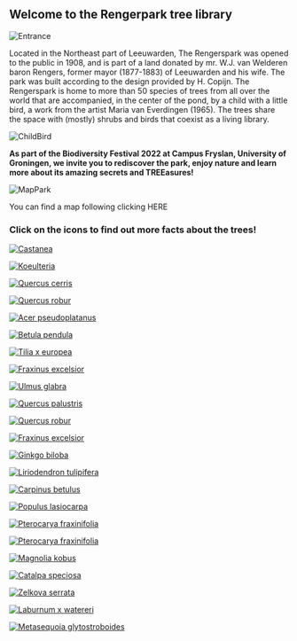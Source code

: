 ## Welcome to the Rengerpark tree library

![Entrance](https://raw.githubusercontent.com/carolxgl/TreeLibrary/gh-pages/images/entrance.jpeg)

Located in the Northeast part of Leeuwarden, The Rengerspark was opened to the public in 1908, and is part of a land donated by mr. W.J. van Welderen baron Rengers, former mayor (1877-1883) of Leeuwarden and his wife. The park was built according to the design provided by H. Copijn. The Rengerspark is home to more than 50 species of trees from all over the world that are accompanied, in the center of the pond, by a child with a little bird, a work from the artist Maria van Everdingen (1965). The trees share the space with (mostly) shrubs and birds that coexist as a living library.

![ChildBird](https://raw.githubusercontent.com/carolxgl/TreeLibrary/gh-pages/images/childBird.jpeg)

__As part of the Biodiversity Festival 2022 at Campus Fryslan, University of Groningen, we invite you to rediscover the park, enjoy nature and learn more about its amazing secrets and TREEasures!__

![MapPark](https://raw.githubusercontent.com/carolxgl/TreeLibrary/gh-pages/images/mappark.png)

You can find a map following clicking HERE
### Click on the icons to find out more facts about the trees! 

[![Castanea](https://raw.githubusercontent.com/carolxgl/TreeLibrary/gh-pages/images/cassat_icon.png)](https://carolxgl.github.io/TreeLibrary/CastaneaSativa.html)

[![Koeulteria](https://raw.githubusercontent.com/carolxgl/TreeLibrary/gh-pages/images/Koepan_icon.png)](https://carolxgl.github.io/TreeLibrary/KoeulteriaPaniculata.html)

[![Quercus cerris](https://raw.githubusercontent.com/carolxgl/TreeLibrary/gh-pages/images/Quecer_icon.png)](https://carolxgl.github.io/TreeLibrary/QuercusCerris.html)

[![Quercus robur](https://raw.githubusercontent.com/carolxgl/TreeLibrary/gh-pages/images/Querob_icon.png)](https://carolxgl.github.io/TreeLibrary/QuercusRobur.html)

[![Acer pseudoplatanus](https://raw.githubusercontent.com/carolxgl/TreeLibrary/gh-pages/images/AcerPseudo_icon.png)](https://carolxgl.github.io/TreeLibrary/AcerPseudoLeop.html)

[![Betula pendula](https://raw.githubusercontent.com/carolxgl/TreeLibrary/gh-pages/images/betpen_ic.png)](https://carolxgl.github.io/TreeLibrary/BetulaPendula.html)

[![Tilia x europea](https://raw.githubusercontent.com/carolxgl/TreeLibrary/gh-pages/images/tileur_icon.png)](https://carolxgl.github.io/TreeLibrary/TiliaxEuropea.html)

[![Fraxinus excelsior](https://raw.githubusercontent.com/carolxgl/TreeLibrary/gh-pages/images/fraexc_icon.png)](https://carolxgl.github.io/TreeLibrary/FraxinusExcelsior.html)

[![Ulmus glabra](https://raw.githubusercontent.com/carolxgl/TreeLibrary/gh-pages/images/ulmgla_icon.png)](https://carolxgl.github.io/TreeLibrary/UlmusGlabra.html)

[![Quercus palustris](https://raw.githubusercontent.com/carolxgl/TreeLibrary/gh-pages/images/quepal_icon.png)](https://carolxgl.github.io/TreeLibrary/QuercusPalustris.html)

[![Quercus robur](https://raw.githubusercontent.com/carolxgl/TreeLibrary/gh-pages/images/querob_icon.png)](https://carolxgl.github.io/TreeLibrary/QuercusRobur.html)

[![Fraxinus excelsior](https://raw.githubusercontent.com/carolxgl/TreeLibrary/gh-pages/images/fraexc_icon.png)](https://carolxgl.github.io/TreeLibrary/FraxinusExcelsior.html)

[![Ginkgo biloba](https://raw.githubusercontent.com/carolxgl/TreeLibrary/gh-pages/images/ginbil_icon.png)](https://carolxgl.github.io/TreeLibrary/GinkgoBiloba.html)

[![Liriodendron tulipifera](https://raw.githubusercontent.com/carolxgl/TreeLibrary/gh-pages/images/lirtul_icon.png)](https://carolxgl.github.io/TreeLibrary/LiriodendronTulipifera.html)

[![Carpinus betulus](https://raw.githubusercontent.com/carolxgl/TreeLibrary/gh-pages/images/carbet_icon.png)](https://carolxgl.github.io/TreeLibrary/CarpinusBetulus.html)

[![Populus lasiocarpa](https://raw.githubusercontent.com/carolxgl/TreeLibrary/gh-pages/images/populas_icon.png)](https://carolxgl.github.io/TreeLibrary/PopulusLasiocarpa.html)

[![Pterocarya fraxinifolia](https://raw.githubusercontent.com/carolxgl/TreeLibrary/gh-pages/images/ptefra_icon.png)](https://carolxgl.github.io/TreeLibrary/PterocaryaFraxinifolia.html)

[![Pterocarya fraxinifolia](https://raw.githubusercontent.com/carolxgl/TreeLibrary/gh-pages/images/ptefra_icon.png)](https://carolxgl.github.io/TreeLibrary/PterocaryaFraxinifolia.html)

[![Magnolia kobus](https://raw.githubusercontent.com/carolxgl/TreeLibrary/gh-pages/images/magkob_icon.png)](https://carolxgl.github.io/TreeLibrary/MagnoliaKobus.html)

[![Catalpa speciosa](https://raw.githubusercontent.com/carolxgl/TreeLibrary/gh-pages/images/catspe_icon.png)](https://carolxgl.github.io/TreeLibrary/CatalpaSpeciosa.html)

[![Zelkova serrata](https://raw.githubusercontent.com/carolxgl/TreeLibrary/gh-pages/images/zelser_icon.png)](https://carolxgl.github.io/TreeLibrary/ZelkovaSerrata.html)

[![Laburnum x watereri](https://raw.githubusercontent.com/carolxgl/TreeLibrary/gh-pages/images/labwat_icon.png)](https://carolxgl.github.io/TreeLibrary/LaburnumxWatereri.html)

[![Metasequoia glytostroboides](https://raw.githubusercontent.com/carolxgl/TreeLibrary/gh-pages/images/metgly_icon.png)](https://carolxgl.github.io/TreeLibrary/MetasequoiaGlytostroboides.html)






